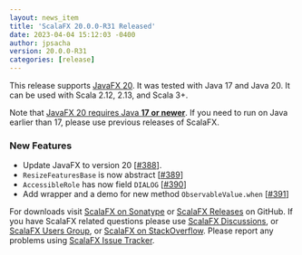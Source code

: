 ```yaml
---
layout: news_item
title: 'ScalaFX 20.0.0-R31 Released'
date: 2023-04-04 15:12:03 -0400
author: jpsacha
version: 20.0.0-R31
categories: [release]
---
```


This release supports [JavaFX 20]. It was tested with Java 17 and Java 20. It can be used with Scala 2.12, 2.13,
and Scala 3+.

Note that [JavaFX 20 requires Java **17 or newer**][JavaFX 20]. If you need to run on Java earlier than 17, please use
previous releases of ScalaFX.

### New Features

* Update JavaFX to version 20 [[#388]].
* `ResizeFeaturesBase` is now abstract  [[#389]]
* `AccessibleRole` has now field `DIALOG`  [[#390]]
* Add wrapper and a demo for new method `ObservableValue.when` [[#391]]

For downloads visit [ScalaFX on Sonatype][2] or [ScalaFX Releases][3] on GitHub. If you have ScalaFX related questions
please use [ScalaFX Discussions][6], or [ScalaFX Users Group][5], or [ScalaFX on StackOverflow][7]. Please report any
problems using [ScalaFX Issue Tracker][4].


<!-- Links -->

[1]: http://scalafx.org

[2]: http://search.maven.org/#search&#124;ga&#124;1&#124;scalafx

[3]: https://github.com/scalafx/scalafx/releases

[4]: https://github.com/scalafx/scalafx/issues

[5]: https://groups.google.com/forum/#!forum/scalafx-users

[6]: https://github.com/scalafx/scalafx/discussions

[7]: https://stackoverflow.com/questions/tagged/scalafx

[#388]: https://github.com/scalafx/scalafx/issues/388

[#389]: https://github.com/scalafx/scalafx/issues/389

[#390]: https://github.com/scalafx/scalafx/issues/390

[#391]: https://github.com/scalafx/scalafx/issues/391

[JavaFX 20]: https://openjfx.io/highlights/20/

